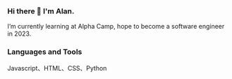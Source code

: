 ### Hi there 👋 I'm Alan.

I’m currently learning at Alpha Camp, hope to become a software engineer in 2023.


### Languages and Tools
Javascript、HTML、CSS、Python

